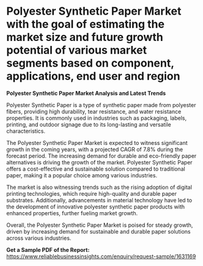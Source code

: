<p><h1>Polyester Synthetic Paper Market with the goal of estimating the market size and future growth potential of various market segments based on component, applications, end user and region</h1></p><p><strong>Polyester Synthetic Paper Market Analysis and Latest Trends</strong></p>
<p><p>Polyester Synthetic Paper is a type of synthetic paper made from polyester fibers, providing high durability, tear resistance, and water resistance properties. It is commonly used in industries such as packaging, labels, printing, and outdoor signage due to its long-lasting and versatile characteristics.</p><p>The Polyester Synthetic Paper Market is expected to witness significant growth in the coming years, with a projected CAGR of 7.8% during the forecast period. The increasing demand for durable and eco-friendly paper alternatives is driving the growth of the market. Polyester Synthetic Paper offers a cost-effective and sustainable solution compared to traditional paper, making it a popular choice among various industries.</p><p>The market is also witnessing trends such as the rising adoption of digital printing technologies, which require high-quality and durable paper substrates. Additionally, advancements in material technology have led to the development of innovative polyester synthetic paper products with enhanced properties, further fueling market growth.</p><p>Overall, the Polyester Synthetic Paper Market is poised for steady growth, driven by increasing demand for sustainable and durable paper solutions across various industries.</p></p>
<p><strong>Get a Sample PDF of the Report:&nbsp;</strong> <a href="https://www.reliablebusinessinsights.com/enquiry/request-sample/1631169">https://www.reliablebusinessinsights.com/enquiry/request-sample/1631169</a></p>
<p>&nbsp;</p>
<p><strong>Polyester Synthetic Paper Major Market Players</strong></p>
<p><p>The competitive landscape of the Polyester Synthetic Paper Market is dominated by companies such as Yupo, Nan Ya Plastics, HOP Industries, American Profol, PPG Industries, Taghleef Industries, HuanYuan Plastic Film, Fantac, and DEP Ltd. These companies are continuously striving to innovate and improve their products to meet the growing demand for synthetic paper in various industries such as packaging, printing, and labeling.</p><p>Yupo, a leading manufacturer of synthetic paper, has seen significant market growth in recent years due to its focus on sustainability and recyclability. The company has a strong presence in the global market and is known for its high-quality products and customer service.</p><p>Nan Ya Plastics, another major player in the Polyester Synthetic Paper Market, has also experienced steady growth in recent years. The company's focus on product development and expanding its market reach has helped it maintain its position as a key player in the industry.</p><p>HOP Industries, an established name in the synthetic paper market, has a diverse product portfolio and a strong customer base. The company's commitment to innovation and quality has led to its steady growth and market expansion.</p><p>As for sales revenue, companies like American Profol, Taghleef Industries, and Fantac have reported strong financial performance in recent years, reflecting the increasing demand for polyester synthetic paper. With the market size expected to grow further in the coming years, these companies are well-positioned to capitalize on the opportunities in the synthetic paper market and drive further growth and expansion.</p></p>
<p>&nbsp;</p>
<p><strong>What Are The Key Opportunities For Polyester Synthetic Paper Manufacturers?</strong></p>
<p><p>The global Polyester Synthetic Paper market has been experiencing steady growth due to its increasing applications in packaging, labels, and printing. The market is expected to continue expanding at a CAGR of 6% in the forecast period 2021-2026. Factors driving this growth include the demand for durable and water-resistant materials, as well as the growing emphasis on sustainable packaging solutions. The market is also benefitting from technological advancements in printing and coating techniques, which enhance the appearance and performance of synthetic paper products. Overall, the Polyester Synthetic Paper market is anticipated to show promising growth prospects in the coming years.</p></p>
<p><strong>Inquire or Share Your Questions If Any Before Purchasing This Report:</strong> <a href="https://www.reliablebusinessinsights.com/enquiry/pre-order-enquiry/1631169">https://www.reliablebusinessinsights.com/enquiry/pre-order-enquiry/1631169</a></p>
<p>&nbsp;</p>
<p><strong>Market Segmentation</strong></p>
<p><strong>The Polyester Synthetic Paper Market Analysis by types is segmented into:</strong></p>
<p><ul><li>Coated Synthetic Paper</li><li>Uncoated Synthetic Paper</li></ul></p>
<p><p>Polyester Synthetic Paper market is divided into two main types: Coated Synthetic Paper and Uncoated Synthetic Paper. The Coated Synthetic Paper segment involves the application of a layer of material on the paper surface to enhance its smoothness, printability, and durability. On the other hand, Uncoated Synthetic Paper does not have any additional coating, making it more cost-effective but may lack certain properties compared to the coated variant. Both types cater to different market needs and preferences, offering a range of options for various applications.</p></p>
<p><strong>Purchase this Report:&nbsp;</strong><a href="https://www.reliablebusinessinsights.com/purchase/1631169">https://www.reliablebusinessinsights.com/purchase/1631169</a></p>
<p>&nbsp;</p>
<p><strong>The Polyester Synthetic Paper Market Industry Research by Application is segmented into:</strong></p>
<p><ul><li>Menus</li><li>ID Cards</li><li>Map</li><li>Others</li></ul></p>
<p><p>Polyester synthetic paper is commonly used in various applications such as menus, ID cards, maps, and other printed materials. It is preferred for these purposes due to its durability, water-resistant properties, and versatility. In the menus industry, polyester synthetic paper provides a long-lasting option that can withstand repeated handling. In the case of ID cards, it offers a secure and tamper-resistant material for identification purposes. Maps printed on polyester synthetic paper are tear-proof and can withstand rough handling. Other applications include outdoor signage and instructional materials.</p></p>
<p><a href="https://www.reliablebusinessinsights.com/polyester-synthetic-paper-market-r1631169">&nbsp;https://www.reliablebusinessinsights.com/polyester-synthetic-paper-market-r1631169</a></p>
<p><strong>In terms of Region, the Polyester Synthetic Paper Market Players available by Region are:</strong></p>
<p>
    <p> <strong> North America: </strong>
        <ul>
            <li>United States</li>
            <li>Canada</li>
        </ul>
        </p> 
    <p> <strong> Europe: </strong>
        <ul>
            <li>Germany</li>
            <li>France</li>
            <li>U.K.</li>
            <li>Italy</li>
            <li>Russia</li>
        </ul>
        </p> 
    <p> <strong> Asia-Pacific: </strong>
        <ul>
            <li>China</li>
            <li>Japan</li>
            <li>South Korea</li>
            <li>India</li>
            <li>Australia</li>
            <li>China Taiwan</li>
            <li>Indonesia</li>
            <li>Thailand</li>
            <li>Malaysia</li>
        </ul>
        </p> 
    <p> <strong> Latin America: </strong>
        <ul>
            <li>Mexico</li>
            <li>Brazil</li>
            <li>Argentina Korea</li>
            <li>Colombia</li>
        </ul>
        </p> 
    <p> <strong> Middle East & Africa: </strong>
        <ul>
            <li>Turkey</li>
            <li>Saudi</li>
            <li>Arabia</li>
            <li>UAE</li>
            <li>Korea</li>
        </ul>
    </p>
    </p>
<p><p>The polyester synthetic paper market is expected to witness significant growth in the regions of North America, Asia Pacific, Europe, USA, and China. Among these regions, Asia Pacific and China are anticipated to dominate the market, with a market share percentage valuation of 35% and 25% respectively. The increasing demand for sustainable packaging solutions, growth in the e-commerce industry, and advancements in printing technologies are some of the key factors driving the growth of the polyester synthetic paper market in these regions.</p></p>
<p><strong>Purchase this Report: </strong><a href="https://www.reliablebusinessinsights.com/purchase/1631169">https://www.reliablebusinessinsights.com/purchase/1631169</a></p>
<p>&nbsp;<strong>Get a Sample PDF of the Report:&nbsp;&nbsp;</strong><a href="https://www.reliablebusinessinsights.com/enquiry/request-sample/1631169">https://www.reliablebusinessinsights.com/enquiry/request-sample/1631169</a></p>
<p><strong></strong></p>
<p><p><a href="https://github.com/vss5505pa7z1p/Market-Research-Report-List-3/blob/main/43534027580.md">냉난방공조 솔루션</a></p><p><a href="https://github.com/pepo3k/Market-Research-Report-List-2/blob/main/73926983448.md">人毛ウィッグとエクステンション</a></p></p>